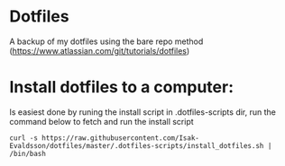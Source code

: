 # Dotfiles
A backup of my dotfiles using the bare repo method (https://www.atlassian.com/git/tutorials/dotfiles)

# Install dotfiles to a computer:
Is easiest done by runing the install script in .dotfiles-scripts dir, run the command below to fetch and run the install script
```
curl -s https://raw.githubusercontent.com/Isak-Evaldsson/dotfiles/master/.dotfiles-scripts/install_dotfiles.sh | /bin/bash
```